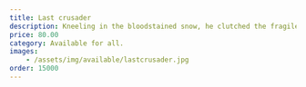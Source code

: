 ```yaml
---
title: Last crusader
description: Kneeling in the bloodstained snow, he clutched the fragile stem of a lone snowdrop. Something still dared to live. With a weary sigh, he bowed his head, knowing he would not. He placed it on his fallen brother. A war that never ends. A life that has no begining. 
price: 80.00
category: Available for all.
images: 
    - /assets/img/available/lastcrusader.jpg
order: 15000
---
```

